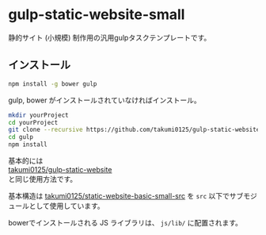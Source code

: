 gulp-static-website-small
===============================

静的サイト (小規模) 制作用の汎用gulpタスクテンプレートです。

## インストール
```bash
npm install -g bower gulp
```
gulp, bower がインストールされていなければインストール。
```bash
mkdir yourProject
cd yourProject
git clone --recursive https://github.com/takumi0125/gulp-static-website-small.git .
cd gulp
npm install
```

基本的には  
<a href="https://github.com/takumi0125/gulp-static-website" target="_blank">takumi0125/gulp-static-website</a>  
と同じ使用方法です。

基本構造は
<a href="https://github.com/takumi0125/static-website-basic-small-src" target="_blank">takumi0125/static-website-basic-small-src</a>
を `src` 以下でサブモジュールとして使用しています。

bowerでインストールされる JS ライブラリは、 `js/lib/` に配置されます。
